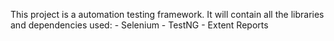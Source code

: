 This project is a automation testing framework. It will contain all the libraries and dependencies used:
	- Selenium
	- TestNG
	- Extent Reports
